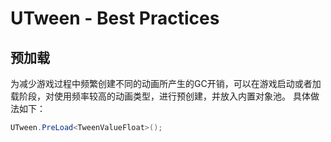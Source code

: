 # UTween - Best Practices

## 预加载
为减少游戏过程中频繁创建不同的动画所产生的GC开销，可以在游戏启动或者加载阶段，对使用频率较高的动画类型，进行预创建，并放入内置对象池。
具体做法如下：

``` csharp
UTween.PreLoad<TweenValueFloat>();
```

